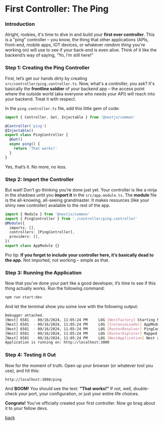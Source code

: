# First Controller: The Ping

### Introduction

Alright, rookies, it's time to dive in and build your **first ever controller**. This is a "ping" controller – you know, the thing that other applications (APIs, front-end, mobile apps, IOT devices, or whatever _random thing_ you're working on) will use to see if your back-end is even alive. Think of it like the backend’s way of saying, “Yo, I’m still here!”

### Step 1: Creating the Ping Controller

First, let’s get our hands dirty by creating `src/controller/ping.controller.ts`. Now, what's a controller, you ask? It's basically the **frontline soldier** of your backend app – the access point where the outside world (aka everyone who needs your API) will reach into your backend. Treat it with respect.

In the `ping.controller.ts` file, add this little gem of code:

```typescript
import { Controller, Get, Injectable } from '@nestjs/common'

@Controller('ping')
@Injectable()
export class PingController {
  @Get()
  async ping() {
    return 'That works!'
  }
}
```

Yes, that’s it. No more, no less.

### Step 2: Import the Controller

But wait! Don’t go thinking you’re done just yet. Your controller is like a ninja in the shadows until you **import it** in the `src/app.module.ts`. The **module** file is the all-knowing, all-seeing grandmaster. It makes resources (like your shiny new controller) available to the rest of the app.

```typescript
import { Module } from '@nestjs/common'
import { PingController } from './controller/ping.controller'
@Module({
  imports: [],
  controllers: [PingController],
  providers: [],
})
export class AppModule {}
```

Pro tip: **If you forget to include your controller here, it’s basically dead to the app.** Not imported, not working – simple as that.

### Step 3: Running the Application

Now that you’ve done your part like a good developer, it’s time to see if this thing actually works. Run the following command:

```bash
npm run start:dev
```

And let the terminal show you some love with the following output:

```bash
Debugger attached.
[Nest] 6581  - 09/16/2024, 11:05:24 PM     LOG [NestFactory] Starting Nest application...
[Nest] 6581  - 09/16/2024, 11:05:24 PM     LOG [InstanceLoader] AppModule dependencies initialized +31ms
[Nest] 6581  - 09/16/2024, 11:05:24 PM     LOG [RoutesResolver] PingController {/ping}: +44ms
[Nest] 6581  - 09/16/2024, 11:05:24 PM     LOG [RouterExplorer] Mapped {/ping, GET} route +5ms
[Nest] 6581  - 09/16/2024, 11:05:24 PM     LOG [NestApplication] Nest application successfully started +5ms
Application is running on: http://localhost:3000
```

### Step 4: Testing it Out

Now for the moment of truth. Open up your browser (or whatever tool you use), and hit this:

```
http://localhost:3000/ping
```

And **BOOM!** You should see the text: **"That works!"** If not, well, double-check your port, your configuration, or just your entire life choices.

**Congrats!** You've officially created your first controller. Now go brag about it to your fellow devs.

[back](table-of-contents.md)
